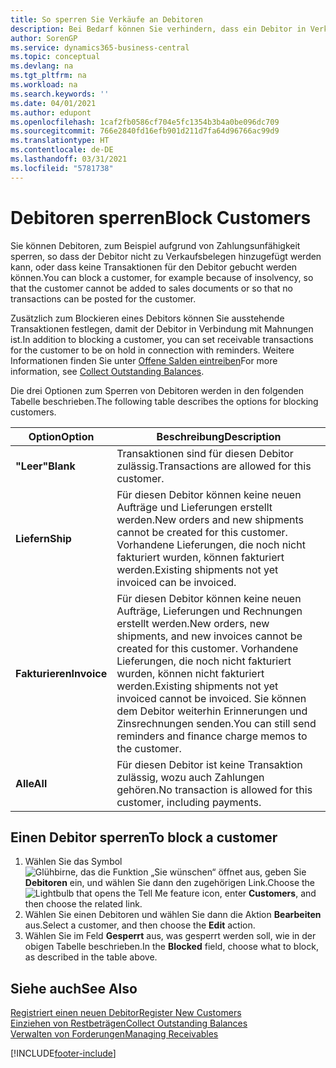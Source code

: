 ```yaml
---
title: So sperren Sie Verkäufe an Debitoren
description: Bei Bedarf können Sie verhindern, dass ein Debitor in Verkaufsbelege und andere Verkaufstransaktionen aufgenommen wird.
author: SorenGP
ms.service: dynamics365-business-central
ms.topic: conceptual
ms.devlang: na
ms.tgt_pltfrm: na
ms.workload: na
ms.search.keywords: ''
ms.date: 04/01/2021
ms.author: edupont
ms.openlocfilehash: 1caf2fb0586cf704e5fc1354b3b4a0be096dc709
ms.sourcegitcommit: 766e2840fd16efb901d211d7fa64d96766ac99d9
ms.translationtype: HT
ms.contentlocale: de-DE
ms.lasthandoff: 03/31/2021
ms.locfileid: "5781738"
---
```

# <a name="block-customers"></a><span data-ttu-id="817d4-103">Debitoren sperren</span><span class="sxs-lookup"><span data-stu-id="817d4-103">Block Customers</span></span>
<span data-ttu-id="817d4-104">Sie können Debitoren, zum Beispiel aufgrund von Zahlungsunfähigkeit sperren, so dass der Debitor nicht zu Verkaufsbelegen hinzugefügt werden kann, oder dass keine Transaktionen für den Debitor gebucht werden können.</span><span class="sxs-lookup"><span data-stu-id="817d4-104">You can block a customer, for example because of insolvency, so that the customer cannot be added to sales documents or so that no transactions can be posted for the customer.</span></span>

<span data-ttu-id="817d4-105">Zusätzlich zum Blockieren eines Debitors können Sie ausstehende Transaktionen festlegen, damit der Debitor in Verbindung mit Mahnungen ist.</span><span class="sxs-lookup"><span data-stu-id="817d4-105">In addition to blocking a customer, you can set receivable transactions for the customer to be on hold in connection with reminders.</span></span> <span data-ttu-id="817d4-106">Weitere Informationen finden Sie unter [Offene Salden eintreiben](receivables-collect-outstanding-balances.md)</span><span class="sxs-lookup"><span data-stu-id="817d4-106">For more information, see [Collect Outstanding Balances](receivables-collect-outstanding-balances.md).</span></span>   

<span data-ttu-id="817d4-107">Die drei Optionen zum Sperren von Debitoren werden in den folgenden Tabelle beschrieben.</span><span class="sxs-lookup"><span data-stu-id="817d4-107">The following table describes the options for blocking customers.</span></span>  

|<span data-ttu-id="817d4-108">Option</span><span class="sxs-lookup"><span data-stu-id="817d4-108">Option</span></span>|<span data-ttu-id="817d4-109">Beschreibung</span><span class="sxs-lookup"><span data-stu-id="817d4-109">Description</span></span>|  
|--------------------|------------|  
|<span data-ttu-id="817d4-110">**"Leer"**</span><span class="sxs-lookup"><span data-stu-id="817d4-110">**Blank**</span></span>|<span data-ttu-id="817d4-111">Transaktionen sind für diesen Debitor zulässig.</span><span class="sxs-lookup"><span data-stu-id="817d4-111">Transactions are allowed for this customer.</span></span>|
|<span data-ttu-id="817d4-112">**Liefern**</span><span class="sxs-lookup"><span data-stu-id="817d4-112">**Ship**</span></span>|<span data-ttu-id="817d4-113">Für diesen Debitor können keine neuen Aufträge und Lieferungen erstellt werden.</span><span class="sxs-lookup"><span data-stu-id="817d4-113">New orders and new shipments cannot be created for this customer.</span></span> <span data-ttu-id="817d4-114">Vorhandene Lieferungen, die noch nicht fakturiert wurden, können fakturiert werden.</span><span class="sxs-lookup"><span data-stu-id="817d4-114">Existing shipments not yet invoiced can be invoiced.</span></span>|  
|<span data-ttu-id="817d4-115">**Fakturieren**</span><span class="sxs-lookup"><span data-stu-id="817d4-115">**Invoice**</span></span>|<span data-ttu-id="817d4-116">Für diesen Debitor können keine neuen Aufträge, Lieferungen und Rechnungen erstellt werden.</span><span class="sxs-lookup"><span data-stu-id="817d4-116">New orders, new shipments, and new invoices cannot be created for this customer.</span></span> <span data-ttu-id="817d4-117">Vorhandene Lieferungen, die noch nicht fakturiert wurden, können nicht fakturiert werden.</span><span class="sxs-lookup"><span data-stu-id="817d4-117">Existing shipments not yet invoiced cannot be invoiced.</span></span> <span data-ttu-id="817d4-118">Sie können dem Debitor weiterhin Erinnerungen und Zinsrechnungen senden.</span><span class="sxs-lookup"><span data-stu-id="817d4-118">You can still send reminders and finance charge memos to the customer.</span></span>|  
|<span data-ttu-id="817d4-119">**Alle**</span><span class="sxs-lookup"><span data-stu-id="817d4-119">**All**</span></span>|<span data-ttu-id="817d4-120">Für diesen Debitor ist keine Transaktion zulässig, wozu auch Zahlungen gehören.</span><span class="sxs-lookup"><span data-stu-id="817d4-120">No transaction is allowed for this customer, including payments.</span></span>|  

## <a name="to-block-a-customer"></a><span data-ttu-id="817d4-121">Einen Debitor sperren</span><span class="sxs-lookup"><span data-stu-id="817d4-121">To block a customer</span></span>  
1. <span data-ttu-id="817d4-122">Wählen Sie das Symbol ![Glühbirne, das die Funktion „Sie wünschen“ öffnet](media/ui-search/search_small.png "Was möchten Sie tun?") aus, geben Sie **Debitoren** ein, und wählen Sie dann den zugehörigen Link.</span><span class="sxs-lookup"><span data-stu-id="817d4-122">Choose the ![Lightbulb that opens the Tell Me feature](media/ui-search/search_small.png "Tell me what you want to do") icon, enter **Customers**, and then choose the related link.</span></span>
2. <span data-ttu-id="817d4-123">Wählen Sie einen Debitoren und wählen Sie dann die Aktion **Bearbeiten** aus.</span><span class="sxs-lookup"><span data-stu-id="817d4-123">Select a customer, and then choose the **Edit** action.</span></span>
3. <span data-ttu-id="817d4-124">Wählen Sie im Feld **Gesperrt** aus, was gesperrt werden soll, wie in der obigen Tabelle beschrieben.</span><span class="sxs-lookup"><span data-stu-id="817d4-124">In the **Blocked** field, choose what to block, as described in the table above.</span></span>

## <a name="see-also"></a><span data-ttu-id="817d4-125">Siehe auch</span><span class="sxs-lookup"><span data-stu-id="817d4-125">See Also</span></span>  
[<span data-ttu-id="817d4-126">Registriert einen neuen Debitor</span><span class="sxs-lookup"><span data-stu-id="817d4-126">Register New Customers</span></span>](sales-how-register-new-customers.md)  
[<span data-ttu-id="817d4-127">Einziehen von Restbeträgen</span><span class="sxs-lookup"><span data-stu-id="817d4-127">Collect Outstanding Balances</span></span>](receivables-collect-outstanding-balances.md)  
[<span data-ttu-id="817d4-128">Verwalten von Forderungen</span><span class="sxs-lookup"><span data-stu-id="817d4-128">Managing Receivables</span></span>](receivables-manage-receivables.md)  


[!INCLUDE[footer-include](includes/footer-banner.md)]